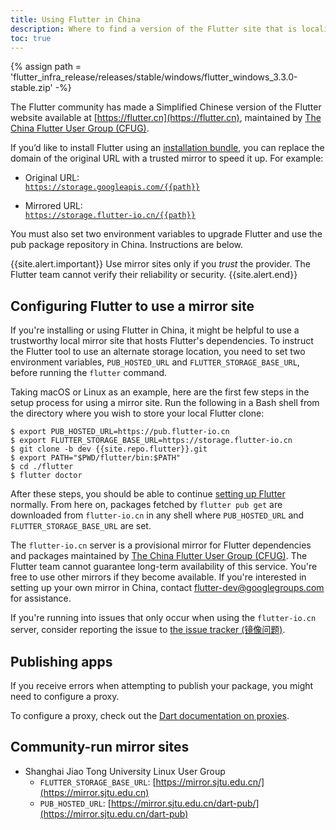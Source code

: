 ```yaml
---
title: Using Flutter in China
description: Where to find a version of the Flutter site that is localized to Simplified Chinese.
toc: true
---
```


{% assign path = 'flutter_infra_release/releases/stable/windows/flutter_windows_3.3.0-stable.zip' -%}

The Flutter community has made a Simplified Chinese version
of the Flutter website available at
[https://flutter.cn](https://flutter.cn),
maintained by [The China Flutter User Group (CFUG)][].

If you’d like to install Flutter using an
[installation bundle]({{site.url}}/release/archive),
you can replace the domain of the original URL with a trusted mirror
to speed it up. For example:

* Original URL:<br>
  [`https://storage.googleapis.com/{{path}}`](https://storage.googleapis.com/{{path}})

* Mirrored URL:<br>
  [`https://storage.flutter-io.cn/{{path}}`](https://storage.flutter-io.cn/{{path}})

You must also set two environment variables to upgrade Flutter and use the pub
package repository in China. Instructions are below.

{{site.alert.important}}
  Use mirror sites only if you _trust_ the provider.
  The Flutter team cannot verify their reliability or security.
{{site.alert.end}}

## Configuring Flutter to use a mirror site

If you're installing or using Flutter in China,
it might be helpful to use a trustworthy local
mirror site that hosts Flutter's dependencies.
To instruct the Flutter tool to use an alternate storage location,
you need to set two environment variables, `PUB_HOSTED_URL` and
`FLUTTER_STORAGE_BASE_URL`, before running the `flutter` command.

Taking macOS or Linux as an example, here are the first few steps in
the setup process for using a mirror site. Run the following in a Bash
shell from the directory where you wish to store your local Flutter clone:

```terminal
$ export PUB_HOSTED_URL=https://pub.flutter-io.cn
$ export FLUTTER_STORAGE_BASE_URL=https://storage.flutter-io.cn
$ git clone -b dev {{site.repo.flutter}}.git
$ export PATH="$PWD/flutter/bin:$PATH"
$ cd ./flutter
$ flutter doctor
```

After these steps, you should be able to continue
[setting up Flutter]({{site.url}}/get-started/editor) normally.
From here on, packages fetched by `flutter pub get` are
downloaded from `flutter-io.cn` in any shell where `PUB_HOSTED_URL`
and `FLUTTER_STORAGE_BASE_URL` are set.

The `flutter-io.cn` server is a provisional mirror for Flutter
dependencies and packages maintained by [The China Flutter User Group (CFUG)][].
The Flutter team cannot guarantee long-term availability of this service.
You're free to use other mirrors if they become available.
If you're interested in setting up your own mirror in China,
contact [flutter-dev@googlegroups.com](mailto:flutter-dev@googlegroups.com)
for assistance.

If you're running into issues that only occur when
using the `flutter-io.cn` server, consider reporting the issue to
[the issue tracker (镜像问题)](https://github.com/cfug/flutter.cn/issues/new/choose).

## Publishing apps

If you receive errors when attempting to publish your package,
you might need to configure a proxy. 

To configure a proxy, check out the [Dart documentation on proxies][].

[Dart documentation on proxies]: {{dart-site}}/tools/pub/troubleshoot#pub-get-fails-from-behind-a-corporate-firewall

## Community-run mirror sites

* Shanghai Jiao Tong University Linux User Group
  * `FLUTTER_STORAGE_BASE_URL`: [https://mirror.sjtu.edu.cn/](https://mirror.sjtu.edu.cn)
  * `PUB_HOSTED_URL`: [https://mirror.sjtu.edu.cn/dart-pub/](https://mirror.sjtu.edu.cn/dart-pub)

[The China Flutter User Group (CFUG)]: https://github.com/cfug
